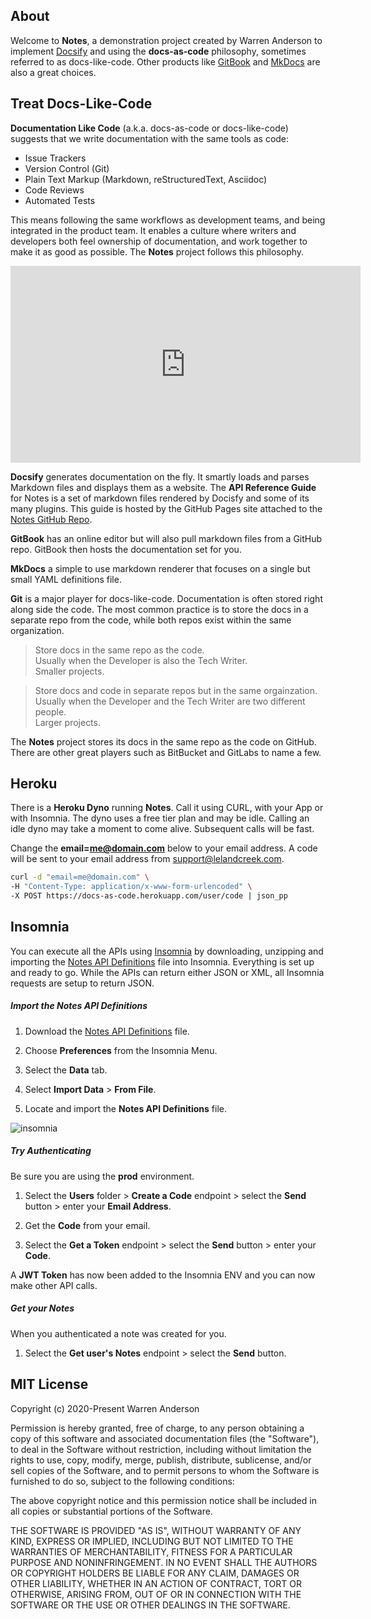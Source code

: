 ## About

Welcome to **Notes**, a demonstration project created by Warren Anderson to implement [Docsify](https://docsify.js.org) and  using the **docs-as-code** philosophy, sometimes referred to as docs-like-code. Other products like [GitBook](https://www.gitbook.com) and [MkDocs](https://www.mkdocs.org) are also a great choices.

<!--------------------------------------
DOCS-LIKE-CODE
--------------------------------------->

## Treat Docs-Like-Code

**Documentation Like Code** (a.k.a. docs-as-code or docs-like-code) suggests that we write documentation with the same tools as code:

- Issue Trackers
- Version Control (Git)
- Plain Text Markup (Markdown, reStructuredText, Asciidoc)
- Code Reviews
- Automated Tests

This means following the same workflows as development teams, and being integrated in the product team. It enables a culture where writers and developers both feel ownership of documentation, and work together to make it as good as possible. The **Notes** project follows this philosophy.

<iframe width="560" height="315" src="https://www.youtube.com/embed/ftnVllssoI8" frameborder="0" allow="accelerometer; autoplay; clipboard-write; encrypted-media; gyroscope; picture-in-picture" allowfullscreen></iframe>

**Docsify** generates documentation on the fly. It smartly loads and parses Markdown files and displays them as a website. The **API Reference Guide** for Notes is a set of markdown files rendered by Docisfy and some of its many plugins. This guide is hosted by the GitHub Pages site attached to the [Notes GitHub Repo](https://github.com/wkande/notes).

**GitBook** has an online editor but will also pull markdown files from a GitHub repo. GitBook then hosts the documentation set for you.

**MkDocs** a simple to use markdown renderer that focuses on a single but small YAML definitions file.

**Git** is a major player for docs-like-code. Documentation is often stored right along side the code. The most common practice is to store the docs in a separate repo from the code, while both repos exist within the same organization.

> Store docs in the same repo as the code.
> <br>Usually when the Developer is also the Tech Writer.
> <br>Smaller projects.

> Store docs and code in separate repos but in the same orgainzation.
> <br>Usually when the Developer and the Tech Writer are two different people.
> <br>Larger projects.

The **Notes** project stores its docs in the same repo as the code on GitHub. There are other great players such as BitBucket and GitLabs to name a few.

<!--------------------------------------
HEROKU
--------------------------------------->

## Heroku

There is a **Heroku Dyno** running **Notes**. Call it using CURL, with your App or with Insomnia. The dyno uses a free tier plan and may be idle. Calling an idle dyno may take a moment to come alive. Subsequent calls will be fast.

Change the **email=me@domain.com** below to your email address. A code will be sent to your email address from support@lelandcreek.com.

```bash
curl -d "email=me@domain.com" \
-H "Content-Type: application/x-www-form-urlencoded" \
-X POST https://docs-as-code.herokuapp.com/user/code | json_pp
```

<!--------------------------------------
INSOMNIA
--------------------------------------->

## Insomnia

You can execute all the APIs using [Insomnia](https://insomnia.rest) by downloading, unzipping and importing the <a id="raw-url" href="assets/Insomnia.json.zip">Notes API Definitions</a> file into Insomnia. Everything is set up and ready to go. While the APIs can return either JSON or XML, all Insomnia requests are setup to return JSON.

##### Import the Notes API Definitions

1. Download the <a id="raw-url" href="assets/Insomnia.json.zip">Notes API Definitions</a> file.

1. Choose **Preferences** from the Insomnia Menu.

1. Select the **Data** tab.

1. Select **Import Data** > **From File**.

1. Locate and import the **Notes API Definitions** file.

![insomnia](assets/Insomnia.png)

##### Try Authenticating

Be sure you are using the **prod** environment.

1. Select the **Users** folder > **Create a Code** endpoint > select the **Send** button > enter your **Email Address**.

1. Get the **Code** from your email.

1. Select the **Get a Token** endpoint > select the **Send** button > enter your **Code**.

A **JWT Token** has now been added to the Insomnia ENV and you can now make other API calls.

##### Get your Notes

When you authenticated a note was created for you.

1. Select the **Get user's Notes** endpoint > select the **Send** button.

<!--------------------------------------
LICENSE
--------------------------------------->

## MIT License

Copyright (c) 2020-Present Warren Anderson

Permission is hereby granted, free of charge, to any person obtaining a copy
of this software and associated documentation files (the "Software"), to deal
in the Software without restriction, including without limitation the rights
to use, copy, modify, merge, publish, distribute, sublicense, and/or sell
copies of the Software, and to permit persons to whom the Software is
furnished to do so, subject to the following conditions:

The above copyright notice and this permission notice shall be included in all
copies or substantial portions of the Software.

THE SOFTWARE IS PROVIDED "AS IS", WITHOUT WARRANTY OF ANY KIND, EXPRESS OR
IMPLIED, INCLUDING BUT NOT LIMITED TO THE WARRANTIES OF MERCHANTABILITY,
FITNESS FOR A PARTICULAR PURPOSE AND NONINFRINGEMENT. IN NO EVENT SHALL THE
AUTHORS OR COPYRIGHT HOLDERS BE LIABLE FOR ANY CLAIM, DAMAGES OR OTHER
LIABILITY, WHETHER IN AN ACTION OF CONTRACT, TORT OR OTHERWISE, ARISING FROM,
OUT OF OR IN CONNECTION WITH THE SOFTWARE OR THE USE OR OTHER DEALINGS IN THE
SOFTWARE.
